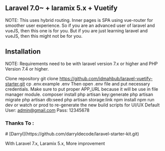 <h2>Laravel 7.0~ + laramix 5.x + Vuetify</h2>
<p>NOTE: This uses hybrid routing. Inner pages is SPA using vue-router for smoother user experience. So if you are an advanced user of laravel and vueJS, then this one is for you. But if you are just learning laravel and vueJS, then this might not be for you.</p>
<h2>Installation</h2>
NOTE: Requirements need to be with laravel version 7.x or higher and PHP Version 7.4 or higher.

Clone repository git clone https://github.com/idmahbub/laravel-vuetify-starter.git
cp .env.example .env Then open .env file and put necessary credentials. Make sure to put proper APP_URL because it will be use in file manager module.
composer install
php artisan key:generate
php artisan migrate
php artisan db:seed
php artisan storage:link
npm install
npm run dev or watch or prod to re-generate the new build scripts for UI/UX
Default User: admin@gmail.com Pass: 12345678



<h3>Thanks To :</h3>
# [Darryl](https://github.com/darryldecode/laravel-starter-kit.git)
<p>With Laravel 7.x, Laramix 5.x, More improvement</p>